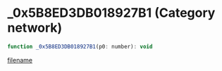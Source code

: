 # _0x5B8ED3DB018927B1 (Category network)

```js
function _0x5B8ED3DB018927B1(p0: number): void
```

[filename](_0x5B8ED3DB018927B1_m.md ':include')